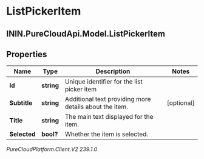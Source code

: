 # ListPickerItem

## ININ.PureCloudApi.Model.ListPickerItem

## Properties

|Name | Type | Description | Notes|
|------------ | ------------- | ------------- | -------------|
| **Id** | **string** | Unique identifier for the list picker item | |
| **Subtitle** | **string** | Additional text providing more details about the item. | [optional] |
| **Title** | **string** | The main text displayed for the item. | |
| **Selected** | **bool?** | Whether the item is selected. | |



_PureCloudPlatform.Client.V2 239.1.0_
